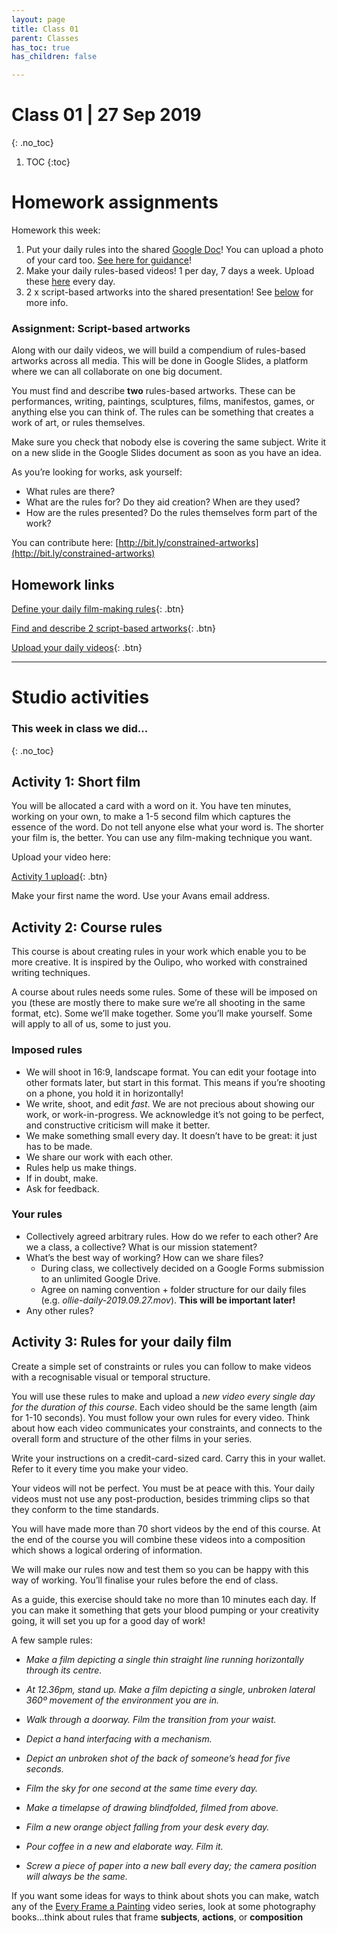 ```yaml
---
layout: page
title: Class 01
parent: Classes
has_toc: true
has_children: false

---
```

# Class 01 | 27 Sep 2019

{: .no_toc}

1. TOC
{:toc}

# Homework assignments

Homework this week:

1. Put your daily rules into the shared [Google Doc](https://docs.google.com/document/d/1-7oXTFJ9Phh1xanO6zaeC3hghGAFVKeIkASXCuLEsS4/edit?usp=sharing)! You can upload a photo of your card too. [See here for guidance](#activity-3-rules-for-your-daily-film)!
2. Make your daily rules-based videos! 1 per day, 7 days a week. Upload these [here](https://forms.gle/k2Excws5CPx5QRrN8) every day. 
3. 2 x script-based artworks into the shared presentation! See [below](#assignment-script-based-artworks) for more info.

### Assignment: Script-based artworks

Along with our daily videos, we will build a compendium of rules-based artworks across all media. This will be done in Google Slides, a platform where we can all collaborate on one big document.

You must find and describe **two** rules-based artworks. These can be performances, writing, paintings, sculptures, films, manifestos, games, or anything else you can think of. The rules can be something that creates a work of art, or rules themselves.

Make sure you check that nobody else is covering the same subject. Write it on a new slide in the Google Slides document as soon as you have an idea.

As you’re looking for works, ask yourself:

* What rules are there?
* What are the rules for? Do they aid creation? When are they used?
* How are the rules presented? Do the rules themselves form part of the work?

You can contribute here: [http://bit.ly/constrained-artworks](http://bit.ly/constrained-artworks)



## Homework links



[Define your daily film-making rules](https://docs.google.com/document/d/1-7oXTFJ9Phh1xanO6zaeC3hghGAFVKeIkASXCuLEsS4/edit?usp=sharing){: .btn} 

[Find and describe 2 script-based artworks](http://bit.ly/constrained-artworks){: .btn}

[Upload your daily videos](https://forms.gle/k2Excws5CPx5QRrN8){: .btn}





---

# Studio activities

### This week in class we did...
{: .no_toc}

## Activity 1: Short film

You will be allocated a card with a word on it. You have ten minutes, working on your own, to make a 1-5 second film which captures the essence of the word. Do not tell anyone else what your word is. The shorter your film is, the better. You can use any film-making technique you want.

Upload your video here:

[Activity 1 upload](http://j.mp/2ld7wfP){: .btn}

Make your first name the word. Use your Avans email address.

## Activity 2: Course rules

This course is about creating rules in your work which enable you to be more creative. It is inspired by the Oulipo, who worked with constrained writing techniques.

A course about rules needs some rules. Some of these will be imposed on you (these are mostly there to make sure we’re all shooting in the same format, etc). Some we’ll make together. Some you’ll make yourself. Some will apply to all of us, some to just you.

### Imposed rules

- We will shoot in 16:9, landscape format. You can edit your footage into other formats later, but start in this format. This means if you’re shooting on a phone, you hold it in horizontally!
- We write, shoot, and edit _fast_. We are not precious about showing our work, or work-in-progress. We acknowledge it’s not going to be perfect, and constructive criticism will make it better.
- We make something small every day. It doesn’t have to be great: it just has to be made.
- We share our work with each other.
- Rules help us make things.
- If in doubt, make.
- Ask for feedback.

### Your rules

- Collectively agreed arbitrary rules. How do we refer to each other? Are we a class, a collective? What is our mission statement?
- What’s the best way of working? How can we share files?
  - During class, we collectively decided on a Google Forms submission to an unlimited Google Drive.
  - Agree on naming convention + folder structure for our daily files (e.g. _ollie-daily-2019.09.27.mov_). **This will be important later!**
- Any other rules?

## Activity 3: Rules for your daily film

Create a simple set of constraints or rules you can follow to make videos with a recognisable visual or temporal structure.

You will use these rules to make and upload a _new video every single day for the duration of this course_. Each video should be the same length (aim for 1-10 seconds). You must follow your own rules for every video. Think about how each video communicates your constraints, and connects to the overall form and structure of the other films in your series.

Write your instructions on a credit-card-sized card. Carry this in your wallet. Refer to it every time you make your video.

Your videos will not be perfect. You must be at peace with this. Your daily videos must not use any post-production, besides trimming clips so that they conform to the time standards.

You will have made more than 70 short videos by the end of this course. At the end of the course you will combine these videos into a composition which shows a logical ordering of information.

We will make our rules now and test them so you can be happy with this way of working. You’ll finalise your rules before the end of class.

As a guide, this exercise should take no more than 10 minutes each day. If you can make it something that gets your blood pumping or your creativity going, it will set you up for a good day of work!

A few sample rules:

- _Make a film depicting a single thin straight line running horizontally through its centre._

- _At 12.36pm, stand up. Make a film depicting a single, unbroken lateral 360º movement of the environment you are in._
- _Walk through a doorway. Film the transition from your waist._
- _Depict a hand interfacing with a mechanism._
- _Depict an unbroken shot of the back of someone’s head for five seconds._
- _Film the sky for one second at the same time every day._
- _Make a timelapse of drawing blindfolded, filmed from above._
- _Film a new orange object falling from your desk every day._
- _Pour coffee in a new and elaborate way. Film it._
- _Screw a piece of paper into a new ball every day; the camera position will always be the same._

If you want some ideas for ways to think about shots you can make, watch any of the [Every Frame a Painting](https://www.youtube.com/channel/UCjFqcJQXGZ6T6sxyFB-5i6A) video series, look at some photography books...think about rules that frame **subjects**, **actions**, or **composition**

# 